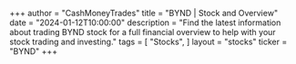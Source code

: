 +++
author = "CashMoneyTrades"
title = "BYND | Stock and Overview"
date = "2024-01-12T10:00:00"
description = "Find the latest information about trading BYND stock for a full financial overview to help with your stock trading and investing."
tags = [
   "Stocks",
]
layout = "stocks"
ticker = "BYND"
+++
